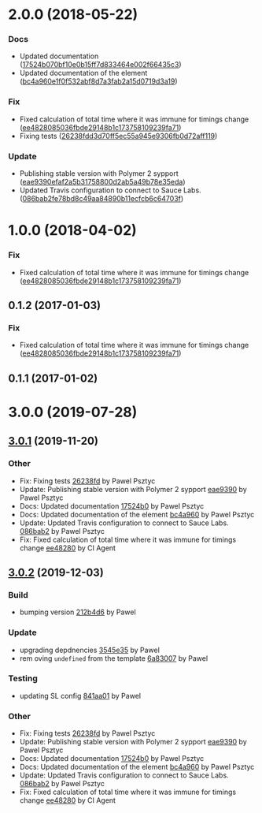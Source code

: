 <a name="2.0.0"></a>
# 2.0.0 (2018-05-22)


### Docs

* Updated documentation ([17524b070bf10e0b15ff7d833464e002f66435c3](https://github.com/advanced-rest-client/request-timings/commit/17524b070bf10e0b15ff7d833464e002f66435c3))
* Updated documentation of the element ([bc4a960e1f0f532abf8d7a3fab2a15d0719d3a19](https://github.com/advanced-rest-client/request-timings/commit/bc4a960e1f0f532abf8d7a3fab2a15d0719d3a19))

### Fix

* Fixed calculation of total time where it was immune for timings change ([ee4828085036fbde29148b1c173758109239fa71](https://github.com/advanced-rest-client/request-timings/commit/ee4828085036fbde29148b1c173758109239fa71))
* Fixing tests ([26238fdd3d70ff5ec55a945e9306fb0d72aff119](https://github.com/advanced-rest-client/request-timings/commit/26238fdd3d70ff5ec55a945e9306fb0d72aff119))

### Update

* Publishing stable version with Polymer 2 sypport ([eae9390efaf2a5b31758800d2ab5a49b78e35eda](https://github.com/advanced-rest-client/request-timings/commit/eae9390efaf2a5b31758800d2ab5a49b78e35eda))
* Updated Travis configuration to connect to Sauce Labs. ([086bab2fe78bd8c49aa84890b11ecfcb6c64703f](https://github.com/advanced-rest-client/request-timings/commit/086bab2fe78bd8c49aa84890b11ecfcb6c64703f))



<a name="1.0.0"></a>
# 1.0.0 (2018-04-02)


### Fix

* Fixed calculation of total time where it was immune for timings change ([ee4828085036fbde29148b1c173758109239fa71](https://github.com/advanced-rest-client/request-timings/commit/ee4828085036fbde29148b1c173758109239fa71))



<a name="0.1.2"></a>
## 0.1.2 (2017-01-03)


### Fix

* Fixed calculation of total time where it was immune for timings change ([ee4828085036fbde29148b1c173758109239fa71](https://github.com/advanced-rest-client/request-timings/commit/ee4828085036fbde29148b1c173758109239fa71))



<a name="0.1.1"></a>
## 0.1.1 (2017-01-02)




# 3.0.0 (2019-07-28)



<a name="3.0.1"></a>
## [3.0.1](https://github.com/advanced-rest-client/request-timings/compare/2.0.0...3.0.1) (2019-11-20)

### Other

* Fix: Fixing tests
 [26238fd](https://github.com/advanced-rest-client/request-timings/commit/26238fdd3d70ff5ec55a945e9306fb0d72aff119) by Pawel Psztyc
* Update: Publishing stable version with Polymer 2 sypport
 [eae9390](https://github.com/advanced-rest-client/request-timings/commit/eae9390efaf2a5b31758800d2ab5a49b78e35eda) by Pawel Psztyc
* Docs: Updated documentation
 [17524b0](https://github.com/advanced-rest-client/request-timings/commit/17524b070bf10e0b15ff7d833464e002f66435c3) by Pawel Psztyc
* Docs: Updated documentation of the element
 [bc4a960](https://github.com/advanced-rest-client/request-timings/commit/bc4a960e1f0f532abf8d7a3fab2a15d0719d3a19) by Pawel Psztyc
* Update: Updated Travis configuration to connect to Sauce Labs.
 [086bab2](https://github.com/advanced-rest-client/request-timings/commit/086bab2fe78bd8c49aa84890b11ecfcb6c64703f) by Pawel Psztyc
* Fix: Fixed calculation of total time where it was immune for timings change
 [ee48280](https://github.com/advanced-rest-client/request-timings/commit/ee4828085036fbde29148b1c173758109239fa71) by CI Agent


<a name="3.0.2"></a>
## [3.0.2](https://github.com/advanced-rest-client/request-timings/compare/3.0.0...3.0.2) (2019-12-03)

### Build

* bumping version [212b4d6](https://github.com/advanced-rest-client/request-timings/commit/212b4d61fe72fa22dc61c87d78737199a140436a) by Pawel


### Update

* upgrading depdnencies [3545e35](https://github.com/advanced-rest-client/request-timings/commit/3545e3517d4396d68746c80c88f6629d8b644098) by Pawel
* rem oving `undefined` from the template [6a83007](https://github.com/advanced-rest-client/request-timings/commit/6a830078e100efee12fa9b36935181e22e115891) by Pawel


### Testing

* updating SL config [841aa01](https://github.com/advanced-rest-client/request-timings/commit/841aa013d241c9e9a025c1d523af77e8be26f015) by Pawel


### Other

* Fix: Fixing tests
 [26238fd](https://github.com/advanced-rest-client/request-timings/commit/26238fdd3d70ff5ec55a945e9306fb0d72aff119) by Pawel Psztyc
* Update: Publishing stable version with Polymer 2 sypport
 [eae9390](https://github.com/advanced-rest-client/request-timings/commit/eae9390efaf2a5b31758800d2ab5a49b78e35eda) by Pawel Psztyc
* Docs: Updated documentation
 [17524b0](https://github.com/advanced-rest-client/request-timings/commit/17524b070bf10e0b15ff7d833464e002f66435c3) by Pawel Psztyc
* Docs: Updated documentation of the element
 [bc4a960](https://github.com/advanced-rest-client/request-timings/commit/bc4a960e1f0f532abf8d7a3fab2a15d0719d3a19) by Pawel Psztyc
* Update: Updated Travis configuration to connect to Sauce Labs.
 [086bab2](https://github.com/advanced-rest-client/request-timings/commit/086bab2fe78bd8c49aa84890b11ecfcb6c64703f) by Pawel Psztyc
* Fix: Fixed calculation of total time where it was immune for timings change
 [ee48280](https://github.com/advanced-rest-client/request-timings/commit/ee4828085036fbde29148b1c173758109239fa71) by CI Agent


